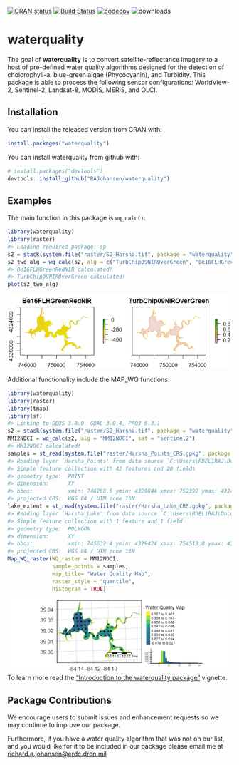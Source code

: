 
<!-- README.md is generated from README.Rmd. Please edit that file -->

[![CRAN
status](http://www.r-pkg.org/badges/version/waterquality)](https://cran.r-project.org/package=waterquality)
[![Build
Status](https://travis-ci.org/RAJohansen/waterquality.png?branch=master)](https://travis-ci.org/RAJohansen/waterquality)
[![codecov](https://codecov.io/gh/RAJohansen/waterquality/branch/master/graph/badge.svg)](https://codecov.io/gh/RAJohansen/waterquality)
![downloads](http://cranlogs.r-pkg.org/badges/grand-total/waterquality)

# waterquality

The goal of **waterquality** is to convert satellite-reflectance imagery
to a host of pre-defined water quality algorithms designed for the
detection of cholorophyll-a, blue-green algae (Phycocyanin), and
Turbidity. This package is able to process the following sensor
configurations: WorldView-2, Sentinel-2, Landsat-8, MODIS, MERIS, and
OLCI.

## Installation

You can install the released version from CRAN with:

``` r
install.packages("waterquality")
```

You can install waterquality from github with:

``` r
# install.packages("devtools")
devtools::install_github("RAJohansen/waterquality")
```

## Examples

The main function in this package is `wq_calc()`:

``` r
library(waterquality)
library(raster)
#> Loading required package: sp
s2 = stack(system.file("raster/S2_Harsha.tif", package = "waterquality"))
s2_two_alg = wq_calc(s2, alg = c("TurbChip09NIROverGreen", "Be16FLHGreenRedNIR"), sat = "sentinel2")
#> Be16FLHGreenRedNIR calculated!
#> TurbChip09NIROverGreen calculated!
plot(s2_two_alg)
```

![](man/figures/README-example-1.png)<!-- -->

Additional functionality include the MAP\_WQ functions:

``` r
library(waterquality)
library(raster)
library(tmap)
library(sf)
#> Linking to GEOS 3.8.0, GDAL 3.0.4, PROJ 6.3.1
s2 = stack(system.file("raster/S2_Harsha.tif", package = "waterquality"))
MM12NDCI = wq_calc(s2, alg = "MM12NDCI", sat = "sentinel2")
#> MM12NDCI calculated!
samples = st_read(system.file("raster/Harsha_Points_CRS.gpkg", package = "waterquality"))
#> Reading layer `Harsha_Points' from data source `C:\Users\RDEL1RAJ\Documents\R\win-library\4.0\waterquality\raster\Harsha_Points_CRS.gpkg' using driver `GPKG'
#> Simple feature collection with 42 features and 20 fields
#> geometry type:  POINT
#> dimension:      XY
#> bbox:           xmin: 746260.5 ymin: 4320844 xmax: 752392 ymax: 4324583
#> projected CRS:  WGS 84 / UTM zone 16N
lake_extent = st_read(system.file("raster/Harsha_Lake_CRS.gpkg", package = "waterquality"))
#> Reading layer `Harsha_Lake' from data source `C:\Users\RDEL1RAJ\Documents\R\win-library\4.0\waterquality\raster\Harsha_Lake_CRS.gpkg' using driver `GPKG'
#> Simple feature collection with 1 feature and 1 field
#> geometry type:  POLYGON
#> dimension:      XY
#> bbox:           xmin: 745632.4 ymin: 4319424 xmax: 754513.8 ymax: 4326004
#> projected CRS:  WGS 84 / UTM zone 16N
Map_WQ_raster(WQ_raster = MM12NDCI,
              sample_points = samples,
              map_title= "Water Quality Map",
              raster_style = "quantile",
              histogram = TRUE)
```

![](man/figures/README-example%202-1.png)<!-- --> To learn more read the
[“Introduction to the waterquality
package”](https://rajohansen.github.io/waterquality/articles/waterquality_vignette.html)
vignette.

## Package Contributions

We encourage users to submit issues and enhancement requests so we may
continue to improve our package.

Furthermore, if you have a water quality algorithm that was not on our
list, and you would like for it to be included in our package please
email me at <richard.a.johansen@erdc.dren.mil>
